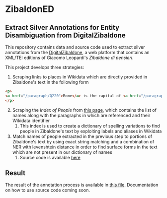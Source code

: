 # ZibaldonED

## Extract Silver Annotations for Entity Disambiguation from DigitalZibaldone

This repository contains data and source code used to extract silver annotations from the [DigitalZibaldone](https://digitalzibaldone.net/), a web platform that contains an XML/TEI editions of Giacomo Leopardi's *Zibaldone 
di pensieri*.

This project develops three strategies:

1. Scraping links to places in Wikidata which are directly provided in Zibaldone's text in the following form

```html
<p> 
<a href="/paragraph/Q220">Rome</a> is the capital of <a href="/paragraph/Q38">Italy</a>
</p>
```
2. Scraping the *Index of People* from [this page](https://digitalzibaldone.net/index/people), which contains the list 
   of names along with the paragraphs in which are referenced and their Wikidata identifier
   1. This index is used to create a dictionary of spelling variations to find people in Zibaldone's text by exploiting 
      labels 
      and aliases in Wikidata 
3. Match names of people extracted in the previous step to portions of Zibaldone's text by using exact string 
   matching and a combination of NER with levenshtein distance in order to find surface forms in the text which are 
   not present in our dictionary of names
   1. Source code is available [here](scripts_extraction/annotate_paragraphs.py)

## Result

The result of the annotation process is available in  [this file](annotations.csv). 
Documentation on how to use source code coming soon.
